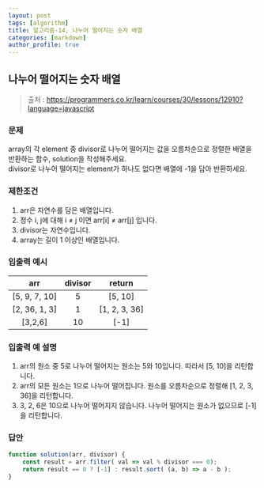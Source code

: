 ```yaml
---
layout: post
tags: [algorithm]
title: 알고리즘-14, 나누어 떨어지는 숫자 배열
categories: [markdown]
author_profile: true
---
```


## 나누어 떨어지는 숫자 배열
> 출처 : <https://programmers.co.kr/learn/courses/30/lessons/12910?language=javascript>

### 문제  
array의 각 element 중 divisor로 나누어 떨어지는 값을 오름차순으로 정렬한 배열을 반환하는 함수, solution을 작성해주세요.  
divisor로 나누어 떨어지는 element가 하나도 없다면 배열에 -1을 담아 반환하세요.

### 제한조건
1. arr은 자연수를 담은 배열입니다.
2. 정수 i, j에 대해 i ≠ j 이면 arr[i] ≠ arr[j] 입니다.
3. divisor는 자연수입니다.
4. array는 길이 1 이상인 배열입니다.

### 입출력 예시 
| arr | divisor | return |
| :--: | :--: | :--: |
| [5, 9, 7, 10] | 5 | [5, 10] |
| [2, 36, 1, 3] | 1 | [1, 2, 3, 36] |
| [3,2,6] | 10 | [-1] |

### 입출력 예 설명  
1. arr의 원소 중 5로 나누어 떨어지는 원소는 5와 10입니다. 따라서 [5, 10]을 리턴합니다.  
2. arr의 모든 원소는 1으로 나누어 떨어집니다. 원소를 오름차순으로 정렬해 [1, 2, 3, 36]을 리턴합니다.  
3. 3, 2, 6은 10으로 나누어 떨어지지 않습니다. 나누어 떨어지는 원소가 없으므로 [-1]을 리턴합니다.  

### 답안  
``` javascript
function solution(arr, divisor) {
    const result = arr.filter( val => val % divisor === 0);
    return result == 0 ? [-1] : result.sort( (a, b) => a - b );
}
```
